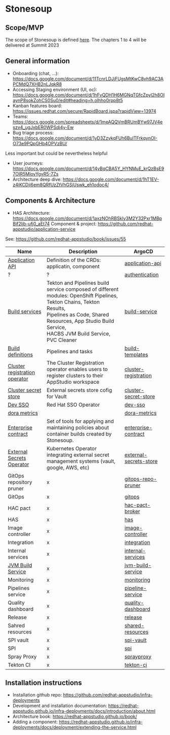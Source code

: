 # Stonesoup

## Scope/MVP

The scope of Stonesoup is defined [here](https://docs.google.com/document/d/1elg__pZXTXu2U5SJL1RbWBVpy76cXov4LQsfzjsUasA).
The chapters 1 to 4 will be delivered at Summit 2023

## General information

- Onboarding (chat, ...): https://docs.google.com/document/d/11TcnrLDJjFUgsMtKwC8vh9AC3APCMdQ7XHB2nLJqkR8
- Accessing Staging environment (UI, oc): https://docs.google.com/document/d/1hFvQDH1H6MGNqTGfcZpyl2h8OIaynP8sokZohCS0Su0/edit#heading=h.olhho0rpp8t5
- Kanban features board: https://issues.redhat.com/secure/RapidBoard.jspa?rapidView=13974
- Teams: https://docs.google.com/spreadsheets/d/1meAQQVmBRUmBYw97JV4eszv4_ugJxbER0WPSdj4y-Ew
- Bug triage process: https://docs.google.com/document/d/1yD3ZzvkqFUh6BulTFrkqynOI-O73e9PQpGHb4OPVzBU/

Less important but could be nevertheless helpful

- User journeys: https://docs.google.com/document/d/14vBqCBA5Y_HYNMuE_krQzBsE97OIR5MIovYgvR5-7Zs
- Architecture deep dive: https://docs.google.com/document/d/1hT1EV-z4iKCDji6em8QRfUzZtVhGSjUswk_eh1odoc4/

## Components & Architecture

- HAS Architecture: https://docs.google.com/document/d/1axzNOhRBSkly3M2Y32Pxr1MBpBif2ljb-ufj0_aEt74
  Component & project: https://github.com/redhat-appstudio/application-service

See: https://github.com/redhat-appstudio/book/issues/55

| Name                                                                                                                                                       | Description                                                                                                                                                                                                                       | ArgoCD                                                                                                                         |
|------------------------------------------------------------------------------------------------------------------------------------------------------------|-----------------------------------------------------------------------------------------------------------------------------------------------------------------------------------------------------------------------------------|--------------------------------------------------------------------------------------------------------------------------------|
| [Application API](https://github.com/redhat-appstudio/application-api)                                                                                     | Definition of the CRDs: applicatin, component                                                                                                                                                                                     | [application-api](https://github.com/redhat-appstudio/infra-deployments/tree/main/components/application-api)                  |
| ?                                                                                                                                                          | ?                                                                                                                                                                                                                                 | [authentication](https://github.com/redhat-appstudio/infra-deployments/tree/main/components/authentication)                    |
| [Build services](https://github.com/redhat-appstudio/build-service)                                                                                        | Tekton and Pipelines build service composed of different modules: OpenShift Pipelines, Tekton Chains, Tekton Results,<br/>Pipelines as Code, Shared Resources, App Studio Build Service,<br/>HACBS JVM Build Service, PVC Cleaner | [build-service](https://github.com/redhat-appstudio/infra-deployments/blob/main/components/build-service/README.md)            |
| [Build definitions](https://github.com/redhat-appstudio/infra-deployments/tree/main/components/build-templates)                                            | Pipelines and tasks                                                                                                                                                                                                               | [build-templates](https://github.com/redhat-appstudio/infra-deployments/tree/main/components/build-templates)                  |
| [Cluster registration operator ](https://github.com/stolostron/cluster-registration-operator)                                                              | The Cluster Registration operator enables users to register clusters to their AppStudio workspace                                                                                                                                 | [cluster-registration](https://github.com/redhat-appstudio/infra-deployments/tree/main/components/cluster-registration)        |
| [Cluster secret store](https://external-secrets.io/main/provider/hashicorp-vault/)                                                                         | External secrets store cofig for Vault                                                                                                                                                                                            | [cluster-secret-store](https://github.com/redhat-appstudio/infra-deployments/tree/main/components/cluster-secret-store)        |
| [Dev SSO](https://access.redhat.com/documentation/en-us/red_hat_single_sign-on/7.6/html-single/server_installation_and_configuration_guide/index#operator) | Red Hat SSO Operator                                                                                                                                                                                                              | [dev-sso](https://github.com/redhat-appstudio/infra-deployments/tree/main/components/dev-sso)                                  |
| [dora metrics](https://github.com/redhat-appstudio/dora-metrics)                                                                                           |                                                                                                                                                                                                                                   | [dora-metrics](https://github.com/redhat-appstudio/infra-deployments/tree/main/components/dora-metrics)                        |
| [Enterprise contract ](https://hacbs-contract.github.io/ec/main/index.html)                                                                                | Set of tools for applying and maintaining policies about container builds created by Stonesoup.                                                                                                                                   | [enterprise-contract ](https://github.com/redhat-appstudio/infra-deployments/tree/main/components/enterprise-contract)         |
| [External Secrets Operator](https://github.com/external-secrets/external-secrets)                                                                          | Kubernetes Operator integrating external secret management systems (vault, google, AWS, etc)                                                                                                                                      | [external-secrets-store](https://github.com/redhat-appstudio/infra-deployments/tree/main/components/external-secrets-operator) |
| GitOps repository pruner                                                                                                                                   |x| [gitops-repo-pruner](https://github.com/redhat-appstudio/infra-deployments/tree/main/components/gitops-repo-pruner)            |
| GitOps                                                                                                                                                     |x| [gitops](https://github.com/redhat-appstudio/infra-deployments/tree/main/components/gitops)                                      |
| HAC pact                                                                                                                                                   |x| [hac-pact-broker](https://github.com/redhat-appstudio/infra-deployments/tree/main/components/hac-pact-broker)                                   |
| HAS                                                                                                                                                        |x| [has](https://github.com/redhat-appstudio/infra-deployments/tree/main/components/has)                                               |
| Image controller                                                                                                                                           |x| [image-controller](https://github.com/redhat-appstudio/infra-deployments/tree/main/components/image-controller)                                  |
| Integration                                                                                                                                                |x| [integration](https://github.com/redhat-appstudio/infra-deployments/tree/main/components/integration)                                       |
| Internal services                                                                                                                                          |x| [internal-services](https://github.com/redhat-appstudio/infra-deployments/tree/main/components/internal-services)                                 |
| [JVM Build Service]( https://github.com/redhat-appstudio/jvm-build-service/)                                                                                                                                          |x| [jvm-build-service](https://github.com/redhat-appstudio/infra-deployments/tree/main/components/jvm-build-service)                                 |
| Monitoring                                                                                                                                                 |x| [monitoring](https://github.com/redhat-appstudio/infra-deployments/tree/main/components/monitoring)                                        |
| Pipelines service                                                                                                                                          |x| [pipeline-service](https://github.com/redhat-appstudio/infra-deployments/tree/main/components/pipeline-service)                                  |
| Quality dashboard                                                                                                                                          |x| [quality-dashboard](https://github.com/redhat-appstudio/infra-deployments/tree/main/components/quality-dashboard)                                 |
| Release                                                                                                                                                    |x| [release](https://github.com/redhat-appstudio/infra-deployments/tree/main/components/release)                                           |
| Sahred resources                                                                                                                                           |x| [shared-resources](https://github.com/redhat-appstudio/infra-deployments/tree/main/components/shared-resources)                                  |
| SPI vault                                                                                                                                                  |x| [spi-vault](https://github.com/redhat-appstudio/infra-deployments/tree/main/components/spi-vault)                                         |
| SPI                                                                                                                                                        |x| [spi](https://github.com/redhat-appstudio/infra-deployments/tree/main/components/spi)                                               |
| Spray Proxy                                                                                                                                                |x| [sprayproxy](https://github.com/redhat-appstudio/infra-deployments/tree/main/components/sprayproxy)                                        |
| Tekton CI                                                                                                                                                  |x| [tekton-ci](https://github.com/redhat-appstudio/infra-deployments/tree/main/components/tekton-ci)                                         |

## Installation instructions

- Installation github repo: https://github.com/redhat-appstudio/infra-deployments
- Development and installation documentation: https://redhat-appstudio.github.io/infra-deployments/docs/introduction/about.html
- Architecture book: https://redhat-appstudio.github.io/book/
- Adding a component: https://redhat-appstudio.github.io/infra-deployments/docs/deployment/extending-the-service.html
